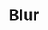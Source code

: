 ---
title: "Blur"
permalink: /spells/blur/
tags:
  - Spell
available_for:
  - Sorcerer
  - Wizard
level: "2nd Level"
school: "Illusion"
comp:
  - V
duration: "Up to 1 minute"
concentration: true
description: |
  Your body becomes blurred, shifting and wavering to all who can see you. For the duration, any creature has disadvantage on attack rolls against you. An attacker is immune to this effect if it doesn't rely on sight, as with blindsight, or can see through illusions, as with truesight.
excerpt: "Your body becomes blurred, shifting and wavering to all who can see you."
source: "Basic Rules"
---